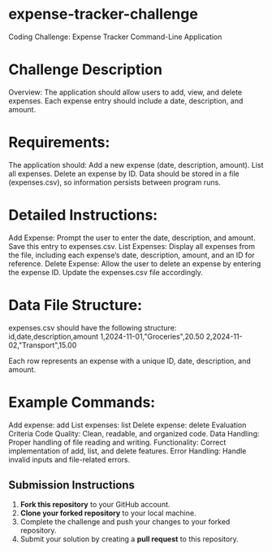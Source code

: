 # expense-tracker-challenge
Coding Challenge: 
Expense Tracker Command-Line Application

# Challenge Description
Overview: The application should allow users to add, view, and delete expenses. Each expense entry should include a date, description, and amount.

# Requirements:
The application should:
Add a new expense (date, description, amount).
List all expenses.
Delete an expense by ID.
Data should be stored in a file (expenses.csv), so information persists between program runs.

# Detailed Instructions:
 Add Expense: Prompt the user to enter the date, description, and amount. Save this entry to expenses.csv. 
 List Expenses: Display all expenses from the file, including each expense’s date, description, amount, and an ID for reference. 
 Delete Expense: Allow the user to delete an expense by entering the expense ID. Update the expenses.csv file accordingly. 

# Data File Structure:
expenses.csv should have the following structure:
id,date,description,amount
1,2024-11-01,"Groceries",20.50
2,2024-11-02,"Transport",15.00

Each row represents an expense with a unique ID, date, description, and amount.

# Example Commands:

Add expense: add
List expenses: list
Delete expense: delete
Evaluation Criteria
Code Quality: Clean, readable, and organized code.
Data Handling: Proper handling of file reading and writing.
Functionality: Correct implementation of add, list, and delete features.
Error Handling: Handle invalid inputs and file-related errors.

## Submission Instructions
1. **Fork this repository** to your GitHub account.
2. **Clone your forked repository** to your local machine.
3. Complete the challenge and push your changes to your forked repository.
4. Submit your solution by creating a **pull request** to this repository.

